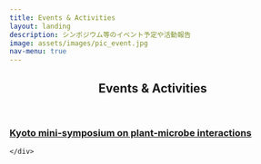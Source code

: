 ```yaml
---
title: Events & Activities
layout: landing
description: シンポジウム等のイベント予定や活動報告
image: assets/images/pic_event.jpg
nav-menu: true
---
```


<!-- Main -->
<div id="main">

<!-- One -->
<section id="one">
	<div class="inner">
		<header class="major">
			<h2>Events & Activities</h2>
		</header>
		<a href="https://nlr-biology.github.io/Kyoto_mini_sympo_May_30th"><h3>Kyoto mini-symposium on plant-microbe interactions</h3></a>

	</div>
</section>
